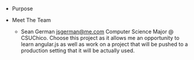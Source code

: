 - Purpose



- Meet The Team

  * Sean German <jsgerman@me.com>
        Computer Science Major @ CSUChico.
              Choose this project as it allows me an opportunity to learn angular.js as well as work on a project that will be pushed to a production setting that it will be actually used.
